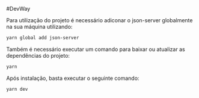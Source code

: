 #DevWay

Para utilização do projeto é necessário adiconar o json-server globalmente na sua máquina utilizando:

```sh
yarn global add json-server
```

Também é necessário executar um comando para baixar ou atualizar as dependências do projeto:

```sh
yarn
```

Após instalação, basta executar o seguinte comando:

```sh
yarn dev
```
